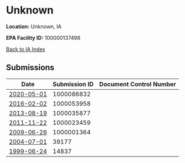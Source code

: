 # Unknown

**Location:** Unknown, IA

**EPA Facility ID:** 100000137498

[Back to IA Index](../../index.md)

## Submissions

| Date | Submission ID | Document Control Number |
|------|--------------|-------------------------|
| [2020-05-01](submissions/1000086832.md) | 1000086832 |  |
| [2016-02-02](submissions/1000053958.md) | 1000053958 |  |
| [2013-08-19](submissions/1000035877.md) | 1000035877 |  |
| [2011-11-22](submissions/1000023459.md) | 1000023459 |  |
| [2009-06-26](submissions/1000001364.md) | 1000001364 |  |
| [2004-07-01](submissions/39177.md) | 39177 |  |
| [1999-06-24](submissions/14837.md) | 14837 |  |
